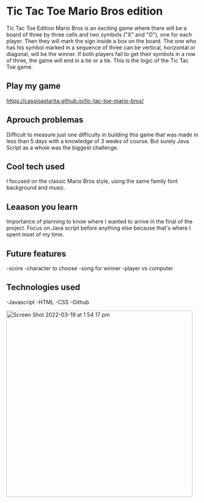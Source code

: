 # Tic Tac Toe Mario Bros edition
Tic Tac Toe Edition Mario Bros is an exciting game where there will be a board of three by three cells and two symbols ("X" and "O"), one for each player. Then they will mark the sign inside a box on the board. The one who has his symbol marked in a sequence of three can be vertical, horizontal or diagonal, will be the winner. If both players fail to get their symbols in a row of three, the game will end in a tie or a tie. This is the logic of the Tic Tac Toe game.

## Play my game
https://cassioastarita.github.io/tic-tac-toe-mario-bros/


## Aprouch problemas
Difficult to measure just one difficulty in building this game that was made in less than 5 days with a knowledge of 3 weeks of course. But surely Java Script as a whole was the biggest challenge.


## Cool tech used
I focused on the classic Mario Bros style, using the same family font background and music.


## Leaason you learn
Importance of planning to know where I wanted to arrive in the final of the project. Focus on Java script before anything else because that's where I spent most of my time.


## Future features
-score
-character to choose
-song for winner
-player vs computer

## Technologies used
-Javascript
-HTML
-CSS
-Github

<img width="489" alt="Screen Shot 2022-03-19 at 1 54 17 pm" src="https://user-images.githubusercontent.com/94272646/159104055-317e6be7-0c1a-4616-b198-764ab771fc46.png">

